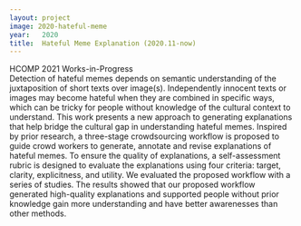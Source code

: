 ```yaml
---
layout: project
image: 2020-hateful-meme
year:   2020
title:  Hateful Meme Explanation (2020.11-now)
---
```


<div class="metadata">HCOMP 2021 Works-in-Progress </div>
Detection of hateful memes depends on semantic understanding of the juxtaposition of short texts over image(s). Independently innocent texts or images may become hateful when they are combined in specific ways, which can be tricky for people without knowledge of the cultural context to understand. This work presents a new approach to generating explanations that help bridge the cultural gap in understanding hateful memes. Inspired by prior research, a three-stage crowdsourcing workflow is proposed to guide crowd workers to generate, annotate and revise explanations of hateful memes. To ensure the quality of explanations, a  self-assessment rubric is designed to evaluate the explanations using four criteria: target, clarity, explicitness, and utility. We evaluated the proposed workflow with a series of studies. The results showed that our proposed workflow generated high-quality explanations and supported people without prior knowledge gain more understanding and have better awarenesses than other methods.
